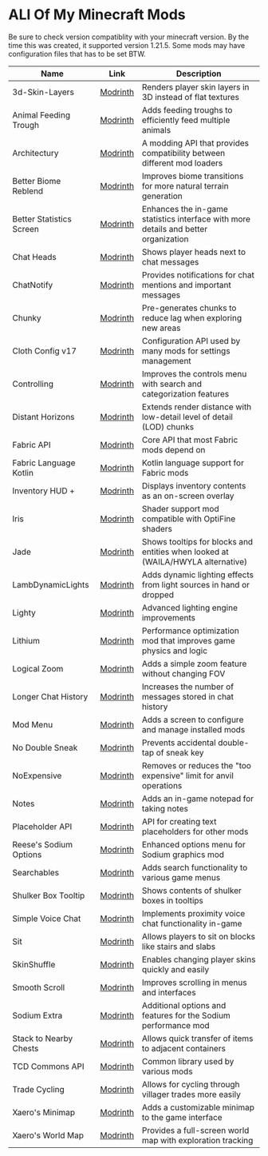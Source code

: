 # ALl Of My Minecraft Mods

Be sure to check version compatiblity with your minecraft version. By the time this was created, it supported version 1.21.5.
Some mods may have configuration files that has to be set BTW.

| Name | Link | Description |
|------|------|-------------|
| 3d-Skin-Layers | [Modrinth]() | Renders player skin layers in 3D instead of flat textures |
| Animal Feeding Trough | [Modrinth]() | Adds feeding troughs to efficiently feed multiple animals |
| Architectury | [Modrinth]() | A modding API that provides compatibility between different mod loaders |
| Better Biome Reblend | [Modrinth]() | Improves biome transitions for more natural terrain generation |
| Better Statistics Screen | [Modrinth]() | Enhances the in-game statistics interface with more details and better organization |
| Chat Heads | [Modrinth]() | Shows player heads next to chat messages |
| ChatNotify | [Modrinth]() | Provides notifications for chat mentions and important messages |
| Chunky | [Modrinth]() | Pre-generates chunks to reduce lag when exploring new areas |
| Cloth Config v17 | [Modrinth]() | Configuration API used by many mods for settings management |
| Controlling | [Modrinth]() | Improves the controls menu with search and categorization features |
| Distant Horizons | [Modrinth]() | Extends render distance with low-detail level of detail (LOD) chunks |
| Fabric API | [Modrinth]() | Core API that most Fabric mods depend on |
| Fabric Language Kotlin | [Modrinth]() | Kotlin language support for Fabric mods |
| Inventory HUD + | [Modrinth]() | Displays inventory contents as an on-screen overlay |
| Iris | [Modrinth]() | Shader support mod compatible with OptiFine shaders |
| Jade | [Modrinth]() | Shows tooltips for blocks and entities when looked at (WAILA/HWYLA alternative) |
| LambDynamicLights | [Modrinth]() | Adds dynamic lighting effects from light sources in hand or dropped |
| Lighty | [Modrinth]() | Advanced lighting engine improvements |
| Lithium | [Modrinth]() | Performance optimization mod that improves game physics and logic |
| Logical Zoom | [Modrinth]() | Adds a simple zoom feature without changing FOV |
| Longer Chat History | [Modrinth]() | Increases the number of messages stored in chat history |
| Mod Menu | [Modrinth]() | Adds a screen to configure and manage installed mods |
| No Double Sneak | [Modrinth]() | Prevents accidental double-tap of sneak key |
| NoExpensive | [Modrinth]() | Removes or reduces the "too expensive" limit for anvil operations |
| Notes | [Modrinth]() | Adds an in-game notepad for taking notes |
| Placeholder API | [Modrinth]() | API for creating text placeholders for other mods |
| Reese's Sodium Options | [Modrinth]() | Enhanced options menu for Sodium graphics mod |
| Searchables | [Modrinth]() | Adds search functionality to various game menus |
| Shulker Box Tooltip | [Modrinth]() | Shows contents of shulker boxes in tooltips |
| Simple Voice Chat | [Modrinth]() | Implements proximity voice chat functionality in-game |
| Sit | [Modrinth]() | Allows players to sit on blocks like stairs and slabs |
| SkinShuffle | [Modrinth]() | Enables changing player skins quickly and easily |
| Smooth Scroll | [Modrinth]() | Improves scrolling in menus and interfaces |
| Sodium Extra | [Modrinth]() | Additional options and features for the Sodium performance mod |
| Stack to Nearby Chests | [Modrinth]() | Allows quick transfer of items to adjacent containers |
| TCD Commons API | [Modrinth]() | Common library used by various mods |
| Trade Cycling | [Modrinth]() | Allows for cycling through villager trades more easily |
| Xaero's Minimap | [Modrinth]() | Adds a customizable minimap to the game interface |
| Xaero's World Map | [Modrinth]() | Provides a full-screen world map with exploration tracking |
